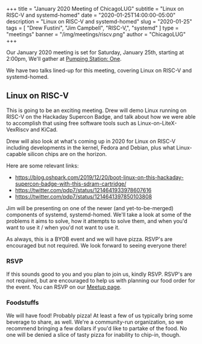 +++
title = "January 2020 Meeting of ChicagoLUG"
subtitle = "Linux on RISC-V and systemd-homed"
date = "2020-01-25T14:00:00-05:00"
description = "Linux on RISC-V and systemd-homed"
slug = "2020-01-25"
tags = [ "Drew Fustini", "Jim Campbell", "RISC-V,", "systemd" ] 
type = "meetings"
banner = "/img/meetings/riscv.png"
author = "ChicagoLUG"
+++

Our January 2020 meeting is set for Saturday, January 25th, starting at 2:00pm,
We'll gather at
[Pumping Station: One](https://pumpingstationone.org/contact-2/).

We have two talks lined-up for this meeting, covering Linux on RISC-V and
systemd-homed.

## Linux on RISC-V

This is going to be an exciting meeting.  Drew will demo Linux running on
RISC-V on the Hackaday Supercon Badge, and talk about how we were able to
accomplish that using free software tools such as Linux-on-LiteX-VexRiscv and
KiCad.

Drew will also look at what's coming up in 2020 for Linux on RISC-V including
developments in the kernel, Fedora and Debian, plus what Linux-capable silicon
chips are on the horizon.

Here are some relevant links:

  * https://blog.oshpark.com/2019/12/20/boot-linux-on-this-hackaday-supercon-badge-with-this-sdram-cartridge/
  * https://twitter.com/pdp7/status/1214641933978607616
  * https://twitter.com/pdp7/status/1214641397850103808

Jim will be presenting on one of the newer (and yet-to-be-merged) components of
systemd, systemd-homed. We'll take a look at some of the problems it aims to
solve, how it attempts to solve them, and when you'd want to use it / when
you'd not want to use it.

As always, this is a BYOB event and we will have pizza. RSVP's are encouraged
but not required. We look forward to seeing everyone there!


### RSVP

If this sounds good to you and you plan to join us, kindly RSVP. RSVP's are
not required, but are encouraged to help us with planning our food order for
the event. You can RSVP on our
[Meetup page](https://www.meetup.com/chicagolug/).

### Foodstuffs

We will have food! Probably pizza! At least a few of us typically bring some
beverage to share, as well. We're a community-run organization, so we recommend
bringing a few dollars if you'd like to partake of the food. No one will be
denied a slice of tasty pizza for inability to chip-in, though.
